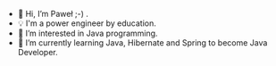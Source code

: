 - 👋 Hi, I’m Paweł ;-) .
- :bulb: I'm a power engineer by education.
- 👀 I’m interested in Java programming.
- 🌱 I’m currently learning Java, Hibernate and Spring to become Java Developer.
<!---- 📫 How to reach me: pmaslow115@gmail.com .

<!---
pawel778899/pawel778899 is a ✨ special ✨ repository because its `README.md` (this file) appears on your GitHub profile.
You can click the Preview link to take a look at your changes.
--->

